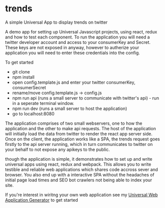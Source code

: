 # trends
A simple Universal App to display trends on twitter

A demo app for setting up Universal Javascript projects, using react, redux and how to test each component.
To run the application you will need a twitter developer account and access to your consumerKey and Secret.
These keys are not exposed in anyway, however to autherize your application you will need to enter these credentials
into the config.

To get started 

 * git clone
 * npm install
 * open config.template.js and enter your twitter consumerKey, consumerSecret
 * rename/move config.template.js -> config.js
 * npm run api (runs a small server to communicate with twitter's api) - run in a seperate terminal window.
 * npm run dev (runs a small server to host the application)
 * go to localhost:8080
 
The application comprises of two small webservers, one to how the application and the other to make api requests.
The host of the application will initially load the data from twitter to render the react app server side.
Once on the client, the application works like a SPA, the trends request goes firstly to the api server running,
which in turn communicates to twitter on your behalf to not expose any apikeys to the public.

though the application is simple, it demonstrates how to set up and write universal apps using react, redux and webpack.
This allows you to write testible and reliable web applications which shares code accross sever and browser.  You also 
end up with a interactive SPA without the headaches of initial page load times and SEO bot crawlers not being able to index
your site.

If you're interest in wiritng your own web application see my [Universal Web Application Generator](https://github.com/HistoireDeBabar/generator-universal-react-and-redux) to get started 
